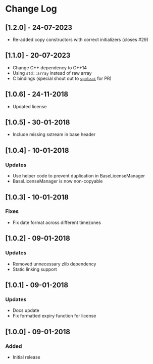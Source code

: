 # Change Log

## [1.2.0] - 24-07-2023
- Re-added copy constructors with correct initializers (closes #29)

## [1.1.0] - 20-07-2023
- Change C++ dependency to C++14
- Using `std::array` instead of raw array
- C bindings (special shout out to [`spotzai`](https://github.com/spotzai) for PR)

## [1.0.6] - 24-11-2018
- Updated license

## [1.0.5] - 30-01-2018
- Include missing sstream in base header

## [1.0.4] - 10-01-2018
### Updates
- Use helper code to prevent duplication in BaseLicenseManager
- BaseLicenseManager is now non-copyable

## [1.0.3] - 10-01-2018
### Fixes
- Fix date format across different timezones

## [1.0.2] - 09-01-2018
### Updates
- Removed unnecessary zlib dependency
- Static linking support

## [1.0.1] - 09-01-2018
### Updates
- Docs update
- Fix formatted expiry function for license

## [1.0.0] - 09-01-2018
### Added
- Initial release
